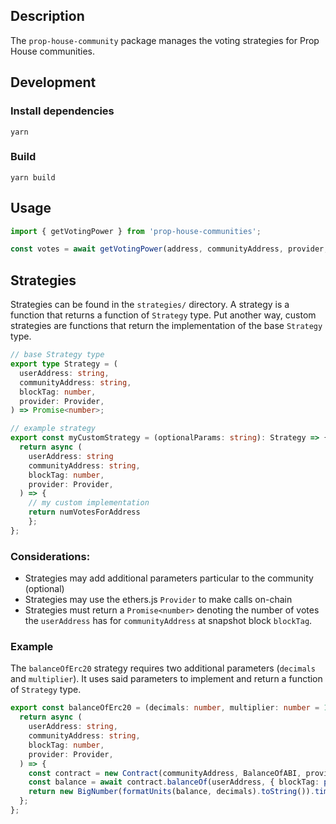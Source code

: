 ## Description

The `prop-house-community` package manages the voting strategies for Prop House communities.

## Development

### Install dependencies

```
yarn
```

### Build

```
yarn build
```

## Usage

```ts
import { getVotingPower } from 'prop-house-communities';

const votes = await getVotingPower(address, communityAddress, provider, blockTag);
```

## Strategies

Strategies can be found in the `strategies/` directory. A strategy is a function that returns a function of `Strategy` type. Put another way, custom strategies are functions that return the implementation of the base `Strategy` type.

```.ts
// base Strategy type
export type Strategy = (
  userAddress: string,
  communityAddress: string,
  blockTag: number,
  provider: Provider,
) => Promise<number>;

// example strategy
export const myCustomStrategy = (optionalParams: string): Strategy => {
  return async (
    userAddress: string
    communityAddress: string,
    blockTag: number,
    provider: Provider,
  ) => {
    // my custom implementation
    return numVotesForAddress
    };
};
```

### Considerations:

- Strategies may add additional parameters particular to the community (optional)
- Strategies may use the ethers.js `Provider` to make calls on-chain
- Strategies must return a `Promise<number>` denoting the number of votes the `userAddress` has for `communityAddress` at snapshot block `blockTag`.

### Example

The `balanceOfErc20` strategy requires two additional parameters (`decimals` and `multiplier`). It uses said parameters to implement and return a function of `Strategy` type.

```.ts
export const balanceOfErc20 = (decimals: number, multiplier: number = 1): Strategy => {
  return async (
    userAddress: string,
    communityAddress: string,
    blockTag: number,
    provider: Provider,
  ) => {
    const contract = new Contract(communityAddress, BalanceOfABI, provider);
    const balance = await contract.balanceOf(userAddress, { blockTag: parseBlockTag(blockTag) });
    return new BigNumber(formatUnits(balance, decimals).toString()).times(multiplier).toNumber();
  };
};
```
